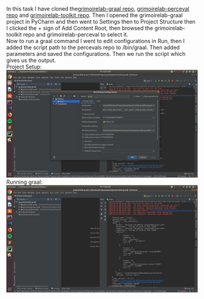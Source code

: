 In this task I have cloned the[grimoirelab-graal repo](https://github.com/chaoss/grimoirelab-graal.git), [grimoirelab-perceval repo](https://github.com/chaoss/grimoirelab-perceval.git) and [grimoirelab-toolkit repo](https://github.com/chaoss/grimoirelab-toolkit.git). Then I opened the grimoirelab-graal project in PyCharm and then went to Settings then to Project Structure then I clicked the + sign of Add Content Root, then browsed the grimoirelab-toolkit repo and grimoirelab-perceval to select it. <br />
Now to run a graal command I went to edit configurations in Run, then I added the script path to the percevals repo to /bin/graal. Then added parameters and saved the configurations. Then we run the script which gives us the output.
<br />
Project Setup:
![setup](img2.png)
<br />
Running graal:
![command](img1.png)

